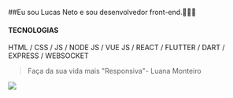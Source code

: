 
##Eu sou Lucas Neto e sou desenvolvedor front-end.👨🏾‍💻

#### TECNOLOGIAS

HTML / CSS / JS / NODE JS / VUE JS / REACT / FLUTTER / DART / EXPRESS / WEBSOCKET


> Faça da sua vida mais "Responsiva"- Luana Monteiro


![](https://komarev.com/ghpvc/?username=lucasnneto)
